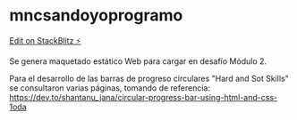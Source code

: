 # mncsandoyoprogramo

[Edit on StackBlitz ⚡️](https://stackblitz.com/edit/mncsandoyoprogramo)

Se genera maquetado estático Web para cargar en desafío Módulo 2. 

Para el desarrollo de las barras de progreso circulares "Hard and Sot Skills" se consultaron varias páginas, tomando de referencia: https://dev.to/shantanu_jana/circular-progress-bar-using-html-and-css-1oda

